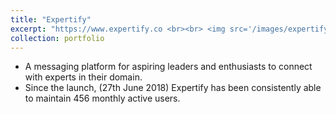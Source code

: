 ```yaml
---
title: "Expertify"
excerpt: "https://www.expertify.co <br><br> <img src='/images/expertify.png' />"
collection: portfolio
---
```


* A messaging platform for aspiring leaders and enthusiasts to connect with experts in their domain.
* Since the launch, (27th June 2018) Expertify has been consistently able to maintain 456 monthly active users.